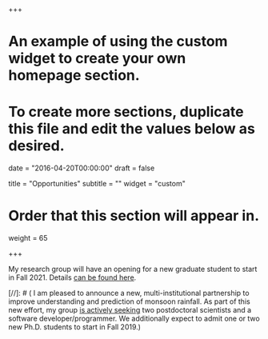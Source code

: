 +++
# An example of using the custom widget to create your own homepage section.
# To create more sections, duplicate this file and edit the values below as desired.

date = "2016-04-20T00:00:00"
draft = false

title = "Opportunities"
subtitle = ""
widget = "custom"

# Order that this section will appear in.
weight = 65

+++

My research group will have an opening for a new graduate student to start in Fall 2021.  Details [can be found here](/opportunities/). 

[//]: # ( I am pleased to announce a new, multi-institutional partnership to improve understanding and prediction of monsoon rainfall.  As part of this new effort, my group [is actively seeking](/opportunities/) two postdoctoral scientists and a software developer/programmer.  We additionally expect to admit one or two new Ph.D. students to start in Fall 2019.)
 
